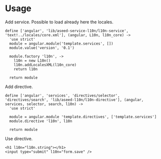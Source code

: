 # Usage

Add service. Possible to load already here the locales.

    define ['angular', 'lib/aseed-service-l10n/l10n-service', 'text!../locales/core.xml'], (angular, L10n, l10n_core) ->
      'use strict'
      module = angular.module('template.services', [])
      module.value('version', '0.1')
      
      module.factory 'l10n', ->
        l10n = new L10n()
        l10n.addLocalesXML(l10n_core)
        return l10n
      
      return module

Add directive.

    define ['angular', 'services', 'directives/selector', 'directives/search', 'lib/aseed-l10n/l10n-directive'], (angular, services, selector, search, l10n) ->
      'use strict'
    
      module = angular.module 'template.directives', ['template.services']
      module.directive 'l10n', l10n
      
      return module

Use directive.

    <h1 l10n="l10n.string"></h1>
    <input type="submit" l10n="form.save" />

